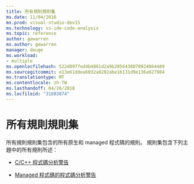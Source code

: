 ```yaml
---
title: 所有規則規則集
ms.date: 11/04/2016
ms.prod: visual-studio-dev15
ms.technology: vs-ide-code-analysis
ms.topic: reference
author: gewarren
ms.author: gewarren
manager: douge
ms.workload:
- multiple
ms.openlocfilehash: 522d8977ed4b4881d2a9b2856438070924864489
ms.sourcegitcommit: e13e61ddea6032a8282abe16131d9e136a927984
ms.translationtype: MT
ms.contentlocale: zh-TW
ms.lasthandoff: 04/26/2018
ms.locfileid: "31883874"
---
```

# <a name="all-rules-rule-set"></a>所有規則規則集

所有規則規則集包含的所有原生和 managed 程式碼的規則。 規則集包含下列主題中的所有規則所述：

- [C/C++ 程式碼分析警告](../code-quality/code-analysis-for-c-cpp-warnings.md)

- [Managed 程式碼的程式碼分析警告](../code-quality/code-analysis-for-managed-code-warnings.md)